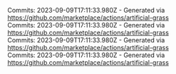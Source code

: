 Commits: 2023-09-09T17:11:33.980Z - Generated via https://github.com/marketplace/actions/artificial-grass
<br>
Commits: 2023-09-09T17:11:33.980Z - Generated via https://github.com/marketplace/actions/artificial-grass
<br>
Commits: 2023-09-09T17:11:33.980Z - Generated via https://github.com/marketplace/actions/artificial-grass
<br>
Commits: 2023-09-09T17:11:33.980Z - Generated via https://github.com/marketplace/actions/artificial-grass
<br>
